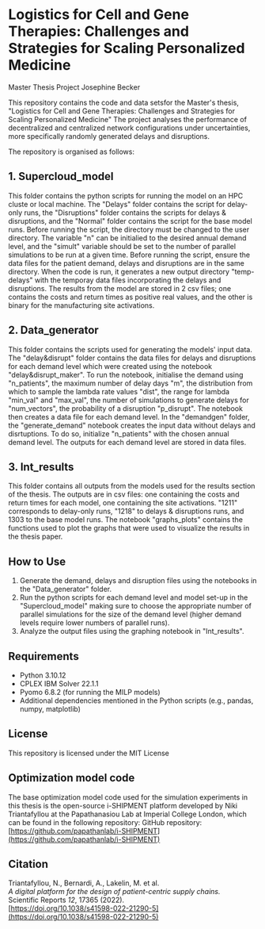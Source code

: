 # Logistics for Cell and Gene Therapies: Challenges and Strategies for Scaling Personalized Medicine
Master Thesis Project Josephine Becker

This repository contains the code and data setsfor the Master's thesis, "Logistics for Cell and Gene Therapies: Challenges and Strategies for Scaling Personalized Medicine" The project analyses the performance of decentralized and centralized network configurations under uncertainties, more specifically randomly generated delays and disruptions. 

The repository is organised as follows:

## 1. Supercloud_model
This folder contains the python scripts for running the model on an HPC cluste or local machine. The "Delays" folder contains the script for delay-only runs, the "Disruptions" folder contains the scripts for delays & disruptions, and the "Normal" folder contains the script for the base model runs.  Before running the script, the directory must be changed to the user directory. The variable "n" can be initialied to the desired annual demand level, and the "simult" variable should be set to the number of parallel simulations to be run at a given time. Before running the script, ensure the data files for the patient demand, delays and disruptions are in the same directory. 
When the code is run, it generates a new output directory "temp-delays" with the temporay data files incorporating the delays and disruptions.
The results from the model are stored in 2 csv files; one contains the costs and return times as positive real values, and the other is binary for the manufacturing site activations.

## 2. Data_generator
This folder contains the scripts used for generating the models' input data. 
The "delay&disrupt" folder contains the data files for delays and disruptions for each demand level which were created using the notebook "delay&disrupt_maker". To run the notebook, initialise the demand using "n_patients", the maximum number of delay days "m", the distribution from which to sample the lambda rate values "dist", the range for lambda "min_val" and "max_val", the number of simulations to generate delays for "num_vectors", the probability of a disruption "p_disrupt". The notebook then creates a data file for each demand level.
In the "demandgen" folder, the "generate_demand" notebook creates the input data without delays and disrtuptions. To do so, initialize "n_patients" with the chosen annual demand level. The outputs for each demand level are stored in data files.

## 3. Int_results
This folder contains all outputs from the models used for the results section of the thesis. The outputs are in csv files: one containing the costs and return times for each model, one containing the site activations. "1211" corresponds to delay-only runs, "1218" to delays & disruptions runs, and 1303 to the base model runs.
The notebook "graphs_plots" contains the functions used to plot the graphs that were used to visualize the results in the thesis paper.

## How to Use
1. Generate the demand, delays and disruption files using the notebooks in the "Data_generator" folder.
2. Run the python scripts for each demand level and model set-up in the "Supercloud_model" making sure to choose the appropriate number of parallel simulations for the size of the demand level (higher demand levels require lower numbers of parallel runs).
3. Analyze the output files using the graphing notebook in "Int_results".

## Requirements
- Python 3.10.12
- CPLEX IBM Solver 22.1.1
- Pyomo 6.8.2 (for running the MILP models)
- Additional dependencies mentioned in the Python scripts (e.g., pandas, numpy, matplotlib)


## License
This repository is licensed under the MIT License


## Optimization model code
The base optimization model code used for the simulation experiments in this thesis is the open-source i-SHIPMENT platform developed by Niki Triantafyllou at the Papathanasiou Lab at Imperial College London, which can be found in the following repository:
GitHub repository: [https://github.com/papathanlab/i-SHIPMENT](https://github.com/papathanlab/i-SHIPMENT)

## Citation
Triantafyllou, N., Bernardi, A., Lakelin, M. et al.  
*A digital platform for the design of patient-centric supply chains.*  
Scientific Reports *12*, 17365 (2022).  
[https://doi.org/10.1038/s41598-022-21290-5](https://doi.org/10.1038/s41598-022-21290-5)

